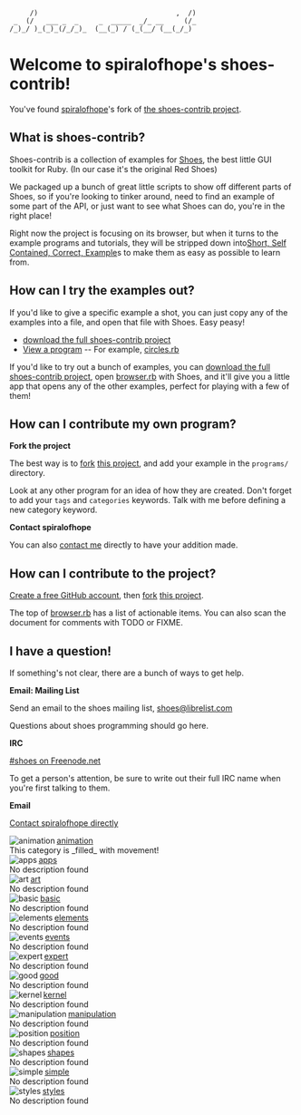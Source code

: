 <!--
This file is written with 'markdown' syntax:
  http://github.github.com/github-flavored-markdown/
  http://daringfireball.net/projects/markdown/syntax
-->
         /)                                  ,  /)
     _  (/   ___ _  _     _  _____  _/_ __     (/_
    /_)_/ )_(_)_(/_/_)_  (__(_) / (_(__/ (__(_/_) 
                                               
# Welcome to spiralofhope's shoes-contrib!

You've found [spiralofhope](http://spiralofhope.com)'s fork of [the shoes-contrib project](https://github.com/shoes/shoes-contrib).

## What is shoes-contrib?

Shoes-contrib is a collection of examples for [Shoes](http://shoesrb.com/), the best little GUI toolkit for Ruby. (In our case it's the original Red Shoes)

We packaged up a bunch of great little scripts to show off different parts of Shoes, so if you're looking to tinker around, need to find an example of some part of the API, or just want to see what Shoes can do, you're in the right place!


Right now the project is focusing on its browser, but when it turns to the example programs and tutorials, they will be stripped down into[Short, Self Contained, Correct, Example](http://sscce.org/)s to make them as easy as possible to learn from.

## How can I try the examples out?

If you'd like to give a specific example a shot, you can just copy any of the examples into a file, and open that file with Shoes. Easy peasy!

- [download the full shoes-contrib project](https://github.com/spiralofhope/shoes-contrib/archives/master)
- [View a program](https://github.com/spiralofhope/shoes-contrib/tree/master/programs)
-- For example, [circles.rb](https://github.com/spiralofhope/shoes-contrib/blob/master/programs/circles/circles.rb)

If you'd like to try out a bunch of examples, you can [download the full shoes-contrib project](https://github.com/spiralofhope/shoes-contrib/archives/master), open [browser.rb](http://github.com/shoes/shoes-contrib/blob/master/browser.rb) with Shoes, and it'll give you a little app that opens any of the other examples, perfect for playing with a few of them!

## How can I contribute my own program?

**Fork the project**

The best way is to [fork](http://help.github.com/fork-a-repo/) [this project](https://github.com/spiralofhope/shoes-contrib), and add your example in the `programs/` directory.

Look at any other program for an idea of how they are created.  Don't forget to add your `tags` and `categories` keywords.  Talk with me before defining a new category keyword.

**Contact spiralofhope**

You can also [contact me](http://spiralofhope.com/contact-me.html) directly to have your addition made.

## How can I contribute to the project?

[Create a free GitHub account](https://github.com/signup/free), then [fork](http://help.github.com/fork-a-repo/) [this project](https://github.com/spiralofhope/shoes-contrib).

The top of [browser.rb](https://github.com/spiralofhope/shoes-contrib/blob/master/browser.rb) has a list of actionable items.  You can also scan the document for comments with TODO or FIXME.

## I have a question!

If something's not clear, there are a bunch of ways to get help.

**Email: Mailing List**

Send an email to the shoes mailing list, shoes@librelist.com

Questions about shoes programming should go here.

**IRC**

[#shoes on Freenode.net](http://webchat.freenode.net/#shoes)

To get a person's attention, be sure to write out their full IRC name when you're first talking to them.

**Email**

[Contact spiralofhope directly](http://spiralofhope.com/contact-me.html)


<img align="left" alt="animation" src="raw/master/categories/animation.png">
<a href="">
  animation
</a>
<br>This category is _filled_ with movement!
<br clear="all">

<img align="left" alt="apps" src="raw/master/categories/apps.png">
<a href="">
  apps
</a>
<br>No description found
<br clear="all">

<img align="left" alt="art" src="raw/master/categories/art.png">
<a href="">
  art
</a>
<br>No description found
<br clear="all">

<img align="left" alt="basic" src="raw/master/categories/basic.png">
<a href="">
  basic
</a>
<br>No description found
<br clear="all">

<img align="left" alt="elements" src="raw/master/categories/elements.png">
<a href="">
  elements
</a>
<br>No description found
<br clear="all">

<img align="left" alt="events" src="raw/master/categories/events.png">
<a href="">
  events
</a>
<br>No description found
<br clear="all">

<img align="left" alt="expert" src="raw/master/categories/expert.png">
<a href="">
  expert
</a>
<br>No description found
<br clear="all">

<img align="left" alt="good" src="raw/master/categories/good.png">
<a href="">
  good
</a>
<br>No description found
<br clear="all">

<img align="left" alt="kernel" src="raw/master/categories/kernel.png">
<a href="">
  kernel
</a>
<br>No description found
<br clear="all">

<img align="left" alt="manipulation" src="raw/master/categories/manipulation.png">
<a href="">
  manipulation
</a>
<br>No description found
<br clear="all">

<img align="left" alt="position" src="raw/master/categories/position.png">
<a href="">
  position
</a>
<br>No description found
<br clear="all">

<img align="left" alt="shapes" src="raw/master/categories/shapes.png">
<a href="">
  shapes
</a>
<br>No description found
<br clear="all">

<img align="left" alt="simple" src="raw/master/categories/simple.png">
<a href="">
  simple
</a>
<br>No description found
<br clear="all">

<img align="left" alt="styles" src="raw/master/categories/styles.png">
<a href="">
  styles
</a>
<br>No description found
<br clear="all">

